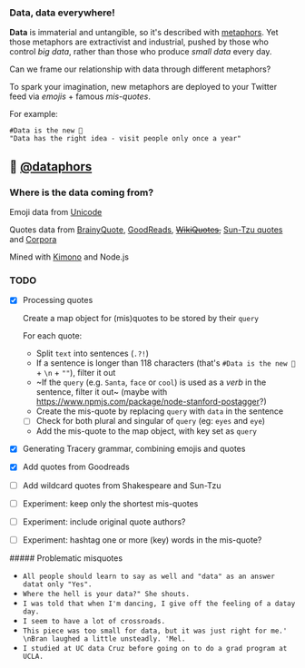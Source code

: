 ### Data, data everywhere!

**Data** is immaterial and untangible, so it's described with [metaphors](http://dismagazine.com/discussion/73298/sara-m-watson-metaphors-of-big-data). Yet those metaphors are extractivist and industrial, pushed by those who control *big data*, rather than those who produce *small data* every day. 

Can we frame our relationship with data through different metaphors? 

To spark your imagination, new metaphors are deployed to your Twitter feed via *emojis* + famous *mis-quotes*.

For example:

```
#Data is the new 🎅
"Data has the right idea - visit people only once a year"
```

## :hatching_chick: [@dataphors](https://twitter.com/@dataphors)

### Where is the data coming from?

Emoji data from [Unicode](http://www.unicode.org/emoji/charts/emoji-list.html)

Quotes data from [BrainyQuote](http://www.brainyquote.com), [GoodReads](https://www.goodreads.com/quotes), ~~[WikiQuotes](https://en.wikiquote.org/wiki/Main_Page),~~ [Sun-Tzu quotes](https://github.com/mattdesl/sun-tzu-quotes/blob/master/quotes.json) and [Corpora](https://github.com/dariusk/corpora/blob/master/data/words/literature/shakespeare_phrases.json)

Mined with [Kimono](https://www.kimonolabs.com/) and Node.js

### TODO

- [x] Processing quotes

  Create a map object for (mis)quotes to be stored by their `query`  

  For each quote:

  * Split `text` into sentences (`.?!`)
  * If a sentence is longer than 118 characters (that's `#Data is the new 🎅` + `\n` + `""`), filter it out 
  * ~If the `query` (e.g. `Santa`, `face` or `cool`) is used as a *verb* in the sentence, filter it out~ (maybe with https://www.npmjs.com/package/node-stanford-postagger?)
  * Create the mis-quote by replacing `query` with `data` in the sentence
  * [ ] Check for both plural and singular of `query` (eg: `eyes` and `eye`)
  * Add the mis-quote to the map object, with key set as `query`

- [x] Generating Tracery grammar, combining emojis and quotes

- [x] Add quotes from Goodreads

- [ ] Add wildcard quotes from Shakespeare and Sun-Tzu

- [ ] Experiment: keep only the shortest mis-quotes

- [ ] Experiment: include original quote authors?

- [ ] Experiment: hashtag one or more (key) words in the mis-quote? 

##### Problematic misquotes

- `All people should learn to say as well and "data" as an answer datat only "Yes".`
- `Where the hell is your data?" She shouts.`
- `I was told that when I'm dancing‚ I give off the feeling of a datay day.`
- `I seem to have a lot of crossroads.`
- `This piece was too small for data‚ but it was just right for me.' \nBran laughed a little unsteadly. 'Mel.`
- `I studied at UC data Cruz before going on to do a grad program at UCLA.`




